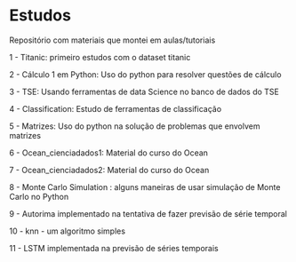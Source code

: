 # Estudos

Repositório com materiais que montei em aulas/tutoriais

1 - Titanic: primeiro estudos com o dataset titanic 

2 - Cálculo 1 em Python: Uso do python para resolver questões de cálculo

3 - TSE: Usando ferramentas de data Science no banco de dados do TSE

4 - Classification: Estudo de ferramentas de classificação

5 - Matrizes: Uso do python na solução de problemas que envolvem matrizes

6 - Ocean_cienciadados1: Material do curso do Ocean

7 - Ocean_cienciadados2: Material do curso do Ocean

8 - Monte Carlo Simulation : alguns maneiras de usar simulação de Monte Carlo no Python

9 - Autorima implementado na tentativa de fazer previsão de série temporal

10 - knn - um algoritmo simples 

11 - LSTM implementada na previsão de séries temporais
